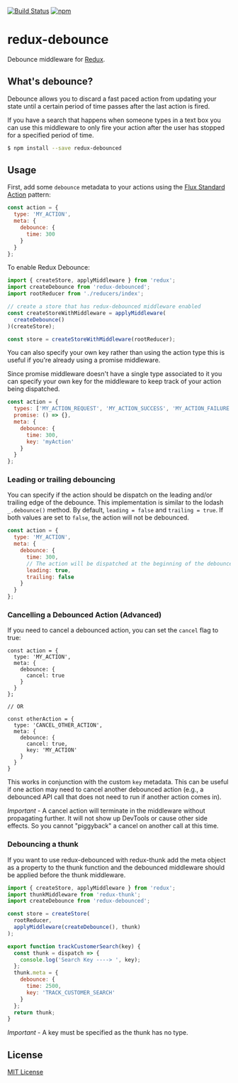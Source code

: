 [![Build Status](https://img.shields.io/travis/ryanseddon/redux-debounced/master.svg?style=flat-square)](http://travis-ci.org/ryanseddon/redux-debounced) [![npm](https://img.shields.io/npm/v/redux-debounced.svg?style=flat-square)](https://www.npmjs.com/package/redux-debounced)

# redux-debounce

Debounce middleware for [Redux](https://github.com/rackt/redux).

## What's debounce?

Debounce allows you to discard a fast paced action from updating your state until a certain period of time passes after the last action is fired.

If you have a search that happens when someone types in a text box you can use this middleware to only fire your action after the user has stopped for a specified period of time.

```bash
$ npm install --save redux-debounced
```

## Usage

First, add some `debounce` metadata to your actions using the [Flux Standard Action](https://github.com/acdlite/flux-standard-action) pattern:

```js
const action = {
  type: 'MY_ACTION',
  meta: {
    debounce: {
      time: 300
    }
  }
};
```

To enable Redux Debounce:

```js
import { createStore, applyMiddleware } from 'redux';
import createDebounce from 'redux-debounced';
import rootReducer from './reducers/index';

// create a store that has redux-debounced middleware enabled
const createStoreWithMiddleware = applyMiddleware(
  createDebounce()
)(createStore);

const store = createStoreWithMiddleware(rootReducer);
```

You can also specify your own key rather than using the action type this is useful if you're already using a promise middleware.

Since promise middleware doesn't have a single type associated to it you can specify your own key for the middleware to keep track of your action being dispatched.

```js
const action = {
  types: ['MY_ACTION_REQUEST', 'MY_ACTION_SUCCESS', 'MY_ACTION_FAILURE'],
  promise: () => {},
  meta: {
    debounce: {
      time: 300,
      key: 'myAction'
    }
  }
};
```

### Leading or trailing debouncing

You can specify if the action should be dispatch on the leading and/or trailing edge of the debounce. This implementation is similar to the lodash `_.debounce()` method. By default, `leading = false` and `trailing = true`. If both values are set to `false`, the action will not be debounced.

```js
const action = {
  type: 'MY_ACTION',
  meta: {
    debounce: {
      time: 300,
      // The action will be dispatched at the beginning of the debounce and not at the end
      leading: true,
      trailing: false
    }
  }
};
```

### Cancelling a Debounced Action (Advanced)

If you need to cancel a debounced action, you can set the `cancel` flag to true:

```
const action = {
  type: 'MY_ACTION',
  meta: {
    debounce: {
      cancel: true
    }
  }
};

// OR

const otherAction = {
  type: 'CANCEL_OTHER_ACTION',
  meta: {
    debounce: {
      cancel: true,
      key: 'MY_ACTION'
    }
  }
}
```

This works in conjunction with the custom `key` metadata.  This can be useful if
one action may need to cancel another debounced action (e.g., a debounced API
call that does not need to run if another action comes in).

*Important* - A cancel action will terminate in the middleware without
propagating further.  It will not show up DevTools or cause other side effects.
So you cannot "piggyback" a cancel on another call at this time.

### Debouncing a thunk
If you want to use redux-debounced with redux-thunk add the meta object as a property to the thunk function and the debounced middleware should be applied before the thunk middleware.

```javascript
import { createStore, applyMiddleware } from 'redux';
import thunkMiddleware from 'redux-thunk';
import createDebounce from 'redux-debounced';

const store = createStore(
  rootReducer,
  applyMiddleware(createDebounce(), thunk)
);

export function trackCustomerSearch(key) {
  const thunk = dispatch => {
    console.log('Search Key ----> ', key);
  };
  thunk.meta = {
    debounce: {
      time: 2500,
      key: 'TRACK_CUSTOMER_SEARCH'
    }
  };
  return thunk;
}
```

*Important* - A key must be specified as the thunk has no type.

## License

[MIT License](http://ryanseddon.mit-license.org/)
